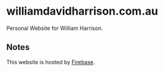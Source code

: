 # williamdavidharrison.com.au
Personal Website for William Harrison.

## Notes
This website is hosted by [Firebase](https://firebase.google.com).

